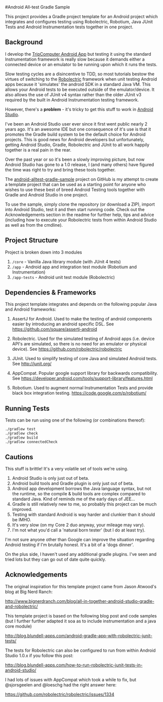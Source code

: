 #Android All-test Gradle Sample

This project provides a Gradle project template for an Android project which integrates and configures testing using Robolectric, Robotium, Java JUnit Tests and Android Instrumentation tests together in one project.

Background
----------

I develop the [TripComputer Android App](https://play.google.com/store/apps/details?id=com.soagrowers.android.tripcomputer) but testing it using the standard Instrumentation framework is really slow because it demands either a connected device or an emulator to be running upon which it runs the tests.

Slow testing cycles are a disincentive to TDD, so most tutorials bestow the virtues of switching to the [Robolectric](https://github.com/robolectric/robolectric) framework when unit testing Android apps because it 'simulates' the android SDK in a standard Java VM. This allows your Android tests to be executed outside of the emulator/device. It also allows the use of JUnit v4 syntax rather than the older JUnit v3 required by the built in Android Instrumentation testing framework.

However, there's a **problem** - it's tricky to get this stuff to work in [Android Studio](http://developer.android.com/tools/studio/index.html).

I've been an Android Studio user ever since it first went public nearly 2 years ago. It's an awesome IDE but one consequence of it's use is that it promotes the Gradle build system to be the default choice for Android projects. This is good news for Android developers but unfortunately, getting Android Studio, Gradle, Robolectric and JUnit to all work happily together is a real pain in the rear.

Over the past year or so it's been a slowly improving picture, but now Android Studio has gone to a 1.0 release, I (and many others) have figured the time was right to try and bring these tools together.

The [android-alltest-gradle-sample](https://github.com/benwilcock/android-alltest-gradle-sample) project on GitHub  is my attempt to create a template project that can be used as a starting point for anyone who wishes to use these best of breed Android Testing tools together with Gradle and Android Studio in one project.

To use the sample, simply clone the repository (or download a ZIP), import into Android Studio, test it and then start running code. Check out the Acknowledgements section in the readme for further help, tips and advice (including how to execute your Robolectric tests from within Android Studio as well as from the cmdline).

Project Structure
-----------------

Project is broken down into 3 modules

1. `/core` - Vanilla Java library module (with JUnit 4 tests)
2. `/app` - Android app and integration test module (Robotium and Instrumentation)
3. `/app-tests` - Android unit test module (Robolectric)

Dependencies & Frameworks
-------------------------

This project template integrates and depends on the following popular Java and Android frameworks:

1. AssertJ for Android. Used to make the testing of android components easier by introducing an android specific DSL.
See https://github.com/square/assertj-android

2. Robolectric. Used for the simulated testing of Android apps (i.e. device API's are simulated, so there is no need for an emulator or physical device).
See https://github.com/robolectric/robolectric

3. JUnit. Used to simplify testing of core Java and simulated Android tests.
See http://junit.org/

4. AppCompat. Popular google support library for backwards compatibility.
See https://developer.android.com/tools/support-library/features.html

5. Robotium. Used to augment normal Instrumentation Tests and provide black box integration testing.
https://code.google.com/p/robotium/

Running Tests
-------------

Tests can be run using one of the following (or combinations thereof):

```
./gradlew test
./gradlew check
./gradlew build
./gradlew connectedCheck
```

Cautions
--------

This stuff is brittle! It's a very volatile set of tools we're using.

1. Android Studio is only just out of beta.
2. Android build tools and Gradle plugin is only just out of beta.
3. Android app development borrows the Java language syntax, but not the runtime, so the compile & build tools are complex compared to standard Java. Kind of reminds me of the early days of JEE...
4. Gradle is still relatively new to me, so probably this project can be much improved.
5. Testing with standard Android is way harder and clunkier than it should be IMHO.
6. It's very slow (on my Core 2 duo anyway, your mileage may vary).
7. I'm not what you'd call a 'natural born tester' (but I do at least try).

I'm not sure anyone other than Google can improve the situation regarding Android testing if I'm brutally honest. It's a bit of a 'dogs dinner'.

On the plus side, I haven't used any additional gradle plugins. I've seen and tried lots but they can go out of date quite quickly.

Acknowledgements
----------------

The original inspiration for this template project came from Jason Atwood's blog at Big Nerd Ranch:

http://www.bignerdranch.com/blog/all-in-together-android-studio-gradle-and-robolectric/

This template project is based on the following blog post and code samples (but I further further adapted it soa as to include instrumentation and a java core module)

http://blog.blundell-apps.com/android-gradle-app-with-robolectric-junit-tests/

The tests for Robolectric can also be configured to run from within Android Studio 1.0.x if you follow this post:

http://blog.blundell-apps.com/how-to-run-robolectric-junit-tests-in-android-studio/

I had lots of issues with AppCompat which took a while to fix, but @sjorsgeelen and @loeschg had the right answer here:

https://github.com/robolectric/robolectric/issues/1334
